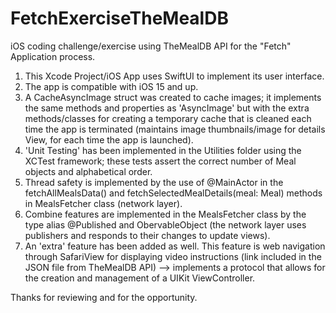 # FetchExerciseTheMealDB
iOS coding challenge/exercise using TheMealDB API for the "Fetch" Application process.

1. This Xcode Project/iOS App uses SwiftUI to implement its user interface.
2. The app is compatible with iOS 15 and up.
3. A CacheAsyncImage struct was created to cache images; it implements the same methods and properties as 'AsyncImage' but with the extra methods/classes for creating a temporary cache that is cleaned each time the app is terminated (maintains image thumbnails/image for details View, for each time the app is launched).
4. 'Unit Testing' has been implemented in the Utilities folder using the XCTest framework; these tests assert the correct number of Meal objects and alphabetical order.
5. Thread safety is implemented by the use of @MainActor in the fetchAllMealsData() and fetchSelectedMealDetails(meal: Meal) methods in MealsFetcher class (network layer).
6. Combine features are implemented in the MealsFetcher class by the type alias @Published and ObervableObject (the network layer uses publishers and responds to their changes to update views).
7. An 'extra' feature has been added as well. This feature is web navigation through SafariView for displaying video instructions (link included in the JSON file from TheMealDB API) --> implements a protocol that allows for the creation and management of a UIKit ViewController.

Thanks for reviewing and for the opportunity.

